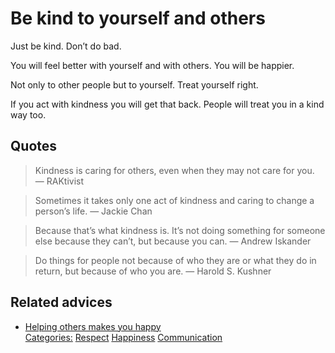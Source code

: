 # Be kind to yourself and others

Just be kind. Don’t do bad.

You will feel better with yourself and with others. You will be happier.

Not only to other people but to yourself. Treat yourself right.

If you act with kindness you will get that back. People will treat you in a kind way too.

## Quotes

> Kindness is caring for others, even when they may not care for you.
> ― RAKtivist

> Sometimes it takes only one act of kindness and caring to change a person’s life.
> ― Jackie Chan

> Because that’s what kindness is. It’s not doing something for someone else because they can’t, but because you can.
> ― Andrew Iskander

> Do things for people not because of who they are or what they do in return, but because of who you are.
> ― Harold S. Kushner

## Related advices

- [Helping others makes you happy](../Helping%20makes%20you%20happy/index.md)
<br/>[Categories:](../Categories/index.md) [Respect](../Categories/Respect.md) [Happiness](../Categories/Happiness.md) [Communication](../Categories/Communication.md)